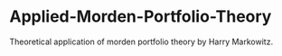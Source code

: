 # Applied-Morden-Portfolio-Theory
Theoretical application of morden portfolio theory by Harry Markowitz.

